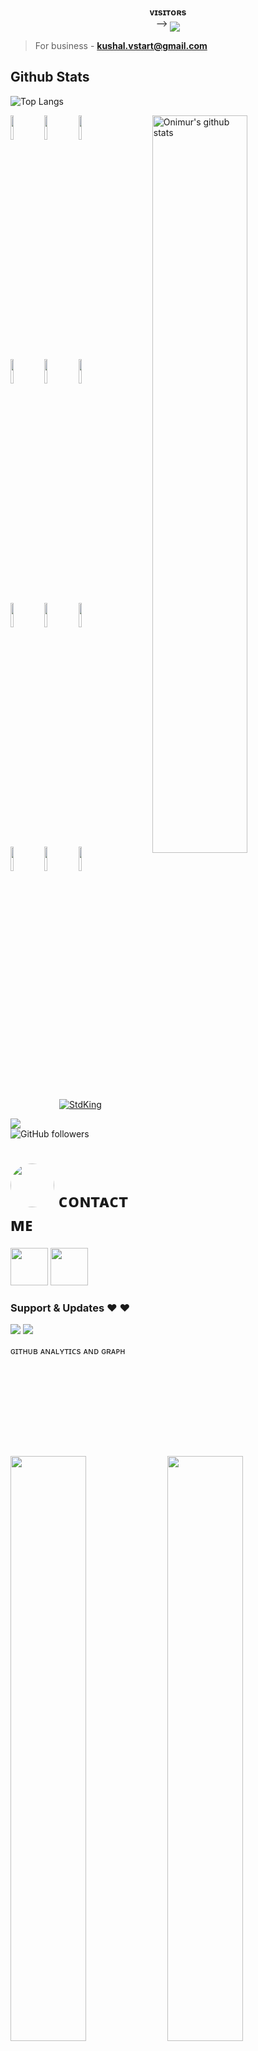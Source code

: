 <p align="center">
    <b>ᴠɪsɪᴛᴏʀs</b><br>
 -->    <img align="middle" src="https://profile-counter.glitch.me/StdKing/count.svg" />
</p>


> For business - **kushal.vstart@gmail.com**

## Github Stats
![Top Langs](https://github-readme-stats.vercel.app/api/top-langs/?username=StdKing&layout=compact&show_icons=true&theme=synthwave)

<!-- Your github readme stats
You can use this api: https://github.com/StdKing/github-readme-stats
-->
<p>
  <a href="https://github.com/StdKing/handle-path-oz">
    <img width="55%" align="right" alt="Onimur's github stats" src="https://github-readme-stats.vercel.app/api?username=StdKing&layout=compact&show_icons=true&theme=radical&cache_seconds=1800" />
  </a>

<!-- Your languages and tools. Be careful with the alignment. 
  You can use this sites to get logos: https://www.vectorlogo.zone or https://simpleicons.org/
  -->
  <code><img width="10%" src="https://www.vectorlogo.zone/logos/java/java-ar21.svg"></code>
  <code><img width="10%" src="https://www.vectorlogo.zone/logos/kotlinlang/kotlinlang-ar21.svg"></code>
  <code><img width="10%" src="https://www.vectorlogo.zone/logos/android/android-ar21.svg"></code>
  <br />
  <code><img width="10%" src="https://www.vectorlogo.zone/logos/gradle/gradle-ar21.svg"></code>
  <code><img width="10%" src="https://www.vectorlogo.zone/logos/circleci/circleci-ar21.svg"></code>
  <code><img width="10%" src="https://www.vectorlogo.zone/logos/json/json-ar21.svg"></code>
  <br />
  <code><img width="10%" src="https://www.vectorlogo.zone/logos/mysql/mysql-ar21.svg"></code>
  <code><img width="10%" src="https://www.vectorlogo.zone/logos/sqlite/sqlite-ar21.svg"></code>
  <code><img width="10%" src="https://www.vectorlogo.zone/logos/firebase/firebase-ar21.svg"></code>
  <br />
  <code><img width="10%" src="https://www.vectorlogo.zone/logos/git-scm/git-scm-ar21.svg"></code>
  <code><img width="10%" src="https://www.vectorlogo.zone/logos/yaml/yaml-ar21.svg"></code>
  <code><img width="10%" src="https://www.vectorlogo.zone/logos/gnu_bash/gnu_bash-ar21.svg"></code>
</p>

<p align="center"> <a href="https://github.com/StdKing"><img src="https://github-profile-trophy.vercel.app/?username=StdKing&theme=radical&row=1&no-frame=true&no-bg=true" alt="StdKing" /></a> </p>



<IMG SRC="https://komarev.com/ghpvc/?username=StdKing&color=brightgreen&label=PROFILE+VIEWS"><br>
<img alt="GitHub followers" src="https://img.shields.io/github/followers/StdKing?color=black&label=Followers&logo=STD-AD&logoColor=green&style=social">


<h1> <img src="https://te.legra.ph/file/1f5f400d5a16ae3a89343.jpg" width="70px" style="border-radius: 50%"> ᴄᴏɴᴛᴀᴄᴛ ᴍᴇ </h1>

[<img src="https://te.legra.ph/file/3f6810f790713b26fe826.jpg" width="60px">](https://t.me/STD_KING) [<img src="https://te.legra.ph/file/2a7a17fc66a8f5fe785c3.jpg" width="60px">](https://github.com/StdKing) 

### Support & Updates ❤️ ❤️
<a href="https://t.me/STD_FRIENDS_CLUB"><img src="https://img.shields.io/badge/Join-Group%20Support-blue.svg?style=for-the-badge&logo=Telegram"></a> <a href="https://t.me/Team_STD_Network"><img src="https://img.shields.io/badge/Join-Updates%20Channel-blue.svg?style=for-the-badge&logo=Telegram"></a> 

 ɢɪᴛʜᴜʙ ᴀɴᴀʟʏᴛɪᴄs ᴀɴᴅ ɢʀᴀᴘʜ </h1>

[<img src="https://github-readme-stats.vercel.app/api?username=StdKing&count_private=true&show_icons=true&theme=chartreuse-dark&custom_title=What%27s+the+craic?&include_all_commits=true&hide_border=true&bg_color=000000" width="49%">](https://github.com/StdKing)  [<img src="https://github-readme-streak-stats.herokuapp.com/?user=StdKing&theme=chartreuse-dark&hide_border=True&bg_color=000000" width="49%">](https://github.com/StdKing)
![StdKing GitHub Graph](https://activity-graph.herokuapp.com/graph?username=StdKing&custom_title=My%20Graph&bg_color=241731&line=f20f80&color=f52f91&point=fdf5ea&hide_border=true&area=false&area_color=fdf5ea)
